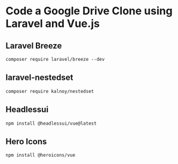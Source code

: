 # Code a Google Drive Clone using Laravel and Vue.js

## Laravel Breeze

```
composer require laravel/breeze --dev
```

## laravel-nestedset

```
composer require kalnoy/nestedset
```

## Headlessui

```
npm install @headlessui/vue@latest
```

## Hero Icons

```
npm install @heroicons/vue
```
